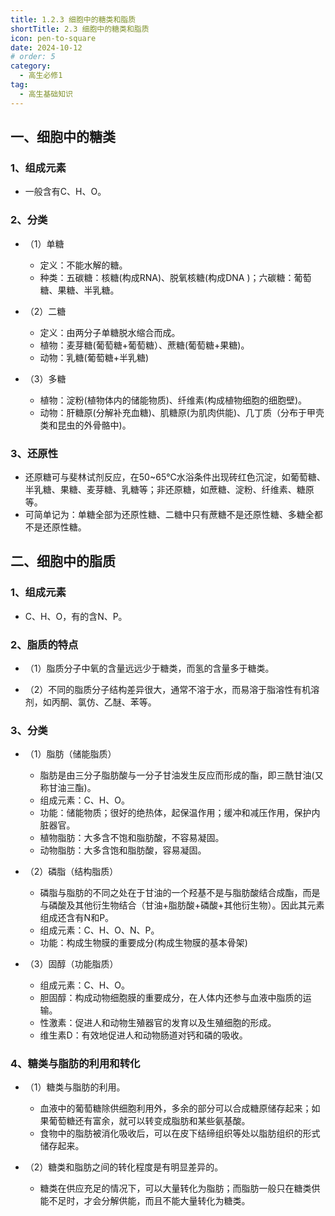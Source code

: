 ```yaml
---
title: 1.2.3 细胞中的糖类和脂质
shortTitle: 2.3 细胞中的糖类和脂质
icon: pen-to-square
date: 2024-10-12
# order: 5
category:
  - 高生必修1
tag:
  - 高生基础知识
---
```


## 一、细胞中的糖类

### 1、组成元素

* 一般含有C、H、O。

### 2、分类

* （1）单糖

  + 定义：不能水解的糖。
  + 种类：五碳糖：核糖(构成RNA)、脱氧核糖(构成DNA )；六碳糖：葡萄糖、果糖、半乳糖。
  
* （2）二糖 

  + 定义：由两分子单糖脱水缩合而成。
  + 植物：麦芽糖(葡萄糖+葡萄糖）、蔗糖(葡萄糖+果糖)。
  + 动物：乳糖(葡萄糖+半乳糖)

* （3）多糖

  + 植物：淀粉(植物体内的储能物质)、纤维素(构成植物细胞的细胞壁)。
  + 动物：肝糖原(分解补充血糖)、肌糖原(为肌肉供能)、几丁质（分布于甲壳类和昆虫的外骨骼中)。
  
### 3、还原性

* 还原糖可与斐林试剂反应，在50~65℃水浴条件出现砖红色沉淀，如葡萄糖、半乳糖、果糖、麦芽糖、乳糖等；非还原糖，如蔗糖、淀粉、纤维素、糖原等。
* 可简单记为：单糖全部为还原性糖、二糖中只有蔗糖不是还原性糖、多糖全都不是还原性糖。

## 二、细胞中的脂质

### 1、组成元素

* C、H、O，有的含N、P。

### 2、脂质的特点

* （1）脂质分子中氧的含量远远少于糖类，而氢的含量多于糖类。

* （2）不同的脂质分子结构差异很大，通常不溶于水，而易溶于脂溶性有机溶剂，如丙酮、氯仿、乙醚、苯等。

### 3、分类

* （1）脂肪（储能脂质）

  + 脂肪是由三分子脂肪酸与一分子甘油发生反应而形成的酯，即三酰甘油(又称甘油三酯)。
  + 组成元素：C、H、O。
  + 功能：储能物质；很好的绝热体，起保温作用；缓冲和减压作用，保护内脏器官。
  + 植物脂肪：大多含不饱和脂肪酸，不容易凝固。
  + 动物脂肪：大多含饱和脂肪酸，容易凝固。

* （2）磷脂（结构脂质）

  + 磷脂与脂肪的不同之处在于甘油的一个羟基不是与脂肪酸结合成酯，而是与磷酸及其他衍生物结合（甘油+脂肪酸+磷酸+其他衍生物）。因此其元素组成还含有N和P。
  + 组成元素：C、H、O、N、P。
  + 功能：构成生物膜的重要成分(构成生物膜的基本骨架)

* （3）固醇（功能脂质）

  + 组成元素：C、H、O。
  + 胆固醇：构成动物细胞膜的重要成分，在人体内还参与血液中脂质的运输。
  + 性激素：促进人和动物生殖器官的发育以及生殖细胞的形成。
  + 维生素D：有效地促进人和动物肠道对钙和磷的吸收。

### 4、糖类与脂肪的利用和转化

* （1）糖类与脂肪的利用。

  + 血液中的葡萄糖除供细胞利用外，多余的部分可以合成糖原储存起来；如果葡萄糖还有富余，就可以转变成脂肪和某些氨基酸。
  + 食物中的脂肪被消化吸收后，可以在皮下结缔组织等处以脂肪组织的形式储存起来。

* （2）糖类和脂肪之间的转化程度是有明显差异的。

  + 糖类在供应充足的情况下，可以大量转化为脂肪；而脂肪一般只在糖类供能不足时，才会分解供能，而且不能大量转化为糖类。
  


